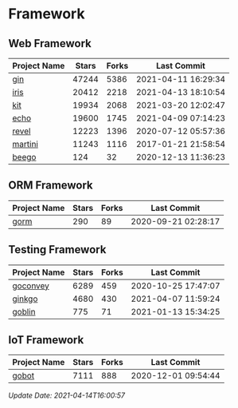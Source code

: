 # Framework

## Web Framework
| Project Name | Stars | Forks | Last Commit |
| ------------ | ----- | ----- | ----------- |
| [gin](https://github.com/gin-gonic/gin) | 47244 | 5386 | 2021-04-11 16:29:34 |
| [iris](https://github.com/kataras/iris) | 20412 | 2218 | 2021-04-13 18:10:54 |
| [kit](https://github.com/go-kit/kit) | 19934 | 2068 | 2021-03-20 12:02:47 |
| [echo](https://github.com/labstack/echo) | 19600 | 1745 | 2021-04-09 07:14:23 |
| [revel](https://github.com/revel/revel) | 12223 | 1396 | 2020-07-12 05:57:36 |
| [martini](https://github.com/go-martini/martini) | 11243 | 1116 | 2017-01-21 21:58:54 |
| [beego](https://github.com/astaxie/beego) | 124 | 32 | 2020-12-13 11:36:23 |

## ORM Framework
| Project Name | Stars | Forks | Last Commit |
| ------------ | ----- | ----- | ----------- |
| [gorm](https://github.com/jinzhu/gorm) | 290 | 89 | 2020-09-21 02:28:17 |

## Testing Framework
| Project Name | Stars | Forks | Last Commit |
| ------------ | ----- | ----- | ----------- |
| [goconvey](https://github.com/smartystreets/goconvey) | 6289 | 459 | 2020-10-25 17:47:07 |
| [ginkgo](https://github.com/onsi/ginkgo) | 4680 | 430 | 2021-04-07 11:59:24 |
| [goblin](https://github.com/franela/goblin) | 775 | 71 | 2021-01-13 15:34:25 |

## IoT Framework
| Project Name | Stars | Forks | Last Commit |
| ------------ | ----- | ----- | ----------- |
| [gobot](https://github.com/hybridgroup/gobot) | 7111 | 888 | 2020-12-01 09:54:44 |

*Update Date: 2021-04-14T16:00:57*